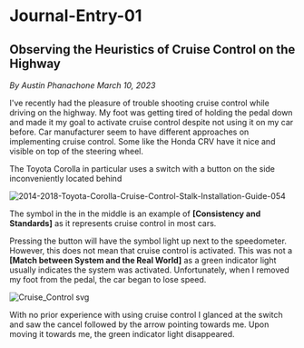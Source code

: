# Journal-Entry-01

## **Observing the Heuristics of Cruise Control on the Highway**

*By Austin Phanachone March 10, 2023*

I've recently had the pleasure of trouble shooting cruise control while driving on the highway. My foot was getting tired of holding the pedal down and made it my goal to activate cruise control despite not using it on my car before. Car manufacturer seem to have different approaches on implementing cruise control. Some like the Honda CRV have it nice and visible on top of the steering wheel.

The Toyota Corolla in particular uses a switch with a button on the side inconveniently located behind

![2014-2018-Toyota-Corolla-Cruise-Control-Stalk-Installation-Guide-054](https://user-images.githubusercontent.com/123515512/224469330-0253e305-11d6-4ba2-91b4-22b0c05b8a29.jpg)

The symbol in the in the middle is an example of **[Consistency and Standards]** as it represents cruise control in most cars.

Pressing the button will have the symbol light up next to the speedometer. However, this does not mean that cruise control is
activated. This was not a **[Match between System and the Real World]** as a green indicator light usually indicates the system was activated. Unfortunately, when I removed my foot from the pedal, the car began to lose speed.

![Cruise_Control svg](https://user-images.githubusercontent.com/123515512/224469921-c2bd0904-7533-4274-a9fb-377ea0d5ec0a.png)

With no prior experience with using cruise control I glanced at the switch and saw the cancel followed by the arrow pointing towards me. Upon moving it towards me, the green indicator light disappeared.
